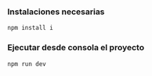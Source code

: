 ### Instalaciones necesarias

```
npm install i
```

### Ejecutar desde consola el proyecto

```
npm run dev
```